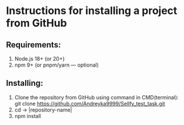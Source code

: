 # Instructions for installing a project from GitHub 

## Requirements:
1. Node.js 18+ (or 20+)
2. npm 9+ (or pnpm/yarn — optional)

## Installing:
1. Clone the repository from GitHub using command in CMD(terminal): <br>
   git clone https://github.com/Andreyka9999/Sellfy_test_task.git
2. cd -> |repository-name|
3. npm install
